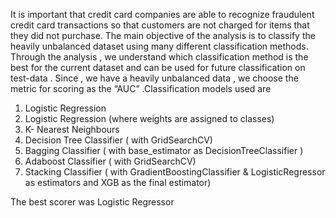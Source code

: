 It is important that credit card companies are able to recognize fraudulent credit card transactions so that customers are not charged for items that they did not purchase. The main objective of the analysis is to classify the heavily unbalanced dataset using many different classification methods. Through the analysis , we understand which classification method is the best for the current dataset and can be used for future classification on test-data . Since , we have a heavily unbalanced data , we choose the metric for scoring as the “AUC” .Classification models used are 
1.	Logistic Regression 
2.	Logistic Regression (where weights are assigned to classes)
3.	K- Nearest Neighbours
4.	Decision Tree Classifier ( with GridSearchCV)
5.	Bagging Classifier ( with base_estimator as DecisionTreeClassifier )
6.	Adaboost Classifier ( with GridSearchCV)
7.	Stacking Classifier ( with GradientBoostingClassifier & LogisticRegressor as estimators and XGB as the final estimator) 

The best scorer was Logistic Regressor 
